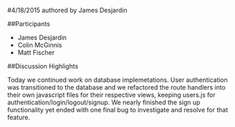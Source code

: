 #4/18/2015
authored by James Desjardin

##Participants
+ James Desjardin
+ Colin McGinnis
+ Matt Fischer

##Discussion Highlights

Today we continued work on database implemetations. User authentication was transitioned to the database and we refactored the route handlers into their own javascript files for their respective views, keeping users.js for authentication/login/logout/signup. We nearly finished the sign up functionality yet ended with one final bug to investigate and resolve for that feature.

